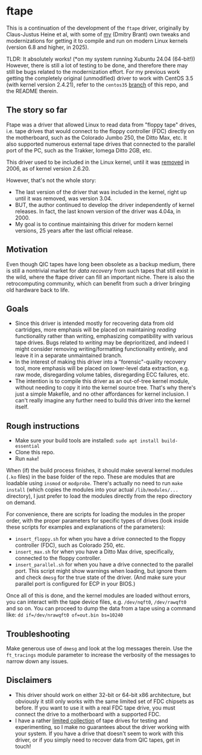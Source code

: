 # ftape

This is a continuation of the development of the `ftape` driver, originally by Claus-Justus Heine et al, with some of [my](https://dmitrybrant.com) (Dmitry Brant) own tweaks and modernizations for getting it to compile and run on modern Linux kernels (version 6.8 and higher, in 2025).

TLDR: It absolutely works! (*on my system running Xubuntu 24.04 (64-bit!)) However, there is still a lot of testing to be done, and therefore there may still be bugs related to the modernization effort. For my previous work getting the completely original (unmodified) driver to work with CentOS 3.5 (with kernel version 2.4.21), refer to the `centos35` [branch](https://github.com/dbrant/ftape/tree/centos35) of this repo, and the README therein.

## The story so far

Ftape was a driver that allowed Linux to read data from "floppy tape" drives, i.e. tape drives that would connect to the floppy controller (FDC) directly on the motherboard, such as the Colorado Jumbo 250, the Ditto Max, etc. It also supported numerous external tape drives that connected to the parallel port of the PC, such as the Trakker, Iomega Ditto 2GB, etc.

This driver used to be included in the Linux kernel, until it was [removed](https://lwn.net/Articles/202253/) in 2006, as of kernel version 2.6.20.

However, that's not the whole story:
* The last version of the driver that was included in the kernel, right up until it was removed, was version 3.04.
* BUT, the author continued to develop the driver independently of kernel releases. In fact, the last known version of the driver was 4.04a, in 2000.
* My goal is to continue maintaining this driver for modern kernel versions, 25 years after the last official release.

## Motivation

Even though QIC tapes have long been obsolete as a backup medium, there is still a nontrivial market for _data recovery_ from such tapes that still exist in the wild, where the ftape driver can fill an important niche. There is also the retrocomputing community, which can benefit from such a driver bringing old hardware back to life.

## Goals

* Since this driver is intended mostly for recovering data from old cartridges, more emphasis will be placed on maintaining _reading_ functionality rather than writing, emphasizing compatibility with various tape drives. Bugs related to _writing_ may be deprioritized, and indeed I might consider removing writing/formatting functionality entirely, and leave it in a separate unmaintained branch.
* In the interest of making this driver into a "forensic"-quality recovery tool, more emphasis will be placed on lower-level data extraction, e.g. raw mode, disregarding volume tables, disregarding ECC failures, etc.
* The intention is to compile this driver as an out-of-tree kernel module, without needing to copy it into the kernel source tree. That's why there's just a simple Makefile, and no other affordances for kernel inclusion. I can't really imagine any further need to build this driver into the kernel itself.

## Rough instructions

* Make sure your build tools are installed: `sudo apt install build-essential`
* Clone this repo.
* Run `make`!

When (if) the build process finishes, it should make several kernel modules (`.ko` files) in the base folder of the repo. These are modules that are loadable using `insmod` or `modprobe`. There's actually no need to run `make install` (which copies the modules into your actual `/lib/modules/...` directory), I just prefer to load the modules directly from the repo directory on demand.

For convenience, there are scripts for loading the modules in the proper order, with the proper parameters for specific types of drives (look inside these scripts for examples and explanations of the parameters):
* `insert_floppy.sh` for when you have a drive connected to the floppy controller (FDC), such as Colorado 250, etc.
* `insert_max.sh` for when you have a Ditto Max drive, specifically, connected to the floppy controller.
* `insert_parallel.sh` for when you have a drive connected to the parallel port. This script might show warnings when loading, but ignore them and check `dmesg` for the true state of the driver. (And make sure your parallel port is configured for ECP in your BIOS.)

Once all of this is done, and the kernel modules are loaded without errors, you can interact with the tape device files, e.g. `/dev/nqft0`, `/dev/rawqft0` and so on. You can proceed to dump the data from a tape using a command like: `dd if=/dev/nrawqft0 of=out.bin bs=10240`

## Troubleshooting

Make generous use of `dmesg` and look at the log messages therein. Use the `ft_tracings` module parameter to increase the verbosity of the messages to narrow down any issues.

## Disclaimers

* This driver should work on either 32-bit or 64-bit x86 architecture, but obviously it still only works with the same limited set of FDC chipsets as before. If you want to use it with a real FDC tape drive, you must connect the drive to a motherboard with a supported FDC.
* I have a rather [limited collection](https://dmitrybrant.com/inventory-media) of tape drives for testing and experimenting, so I make no guarantees about the driver working with your system. If you have a drive that doesn't seem to work with this driver, or if you simply need to recover data from QIC tapes, get in touch!
